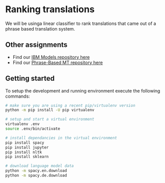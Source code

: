 Ranking translations
====================

We will be usinga linear classifier to rank translations that came out of a phrase based translation system.

Other assignments
------

* Find our [IBM Models repository here](https://github.com/pepijnkokke/IBM-SMT)
* Find our [Phrase-Based MT repository here](https://github.com/pepijnkokke/Phrase-Based-Translation)

Getting started
------

To setup the development and running environment execute the following commands:

```bash
# make sure you are using a recent pip/virtualenv version
python -m pip install -U pip virtualenv

# setup and start a virtual environment
virtualenv .env
source .env/bin/activate

# install dependancies in the virtual environment
pip install spacy
pip install jupyter
pip install nltk
pip install sklearn

# download language model data
python -m spacy.en.download
python -m spacy.de.download
```

